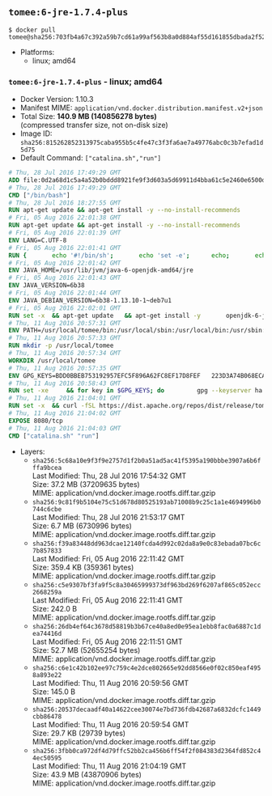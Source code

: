 ## `tomee:6-jre-1.7.4-plus`

```console
$ docker pull tomee@sha256:703fb4a67c392a59b7cd61a99af563b8a0d884af55d161855dbada2f529e9f8d
```

-	Platforms:
	-	linux; amd64

### `tomee:6-jre-1.7.4-plus` - linux; amd64

-	Docker Version: 1.10.3
-	Manifest MIME: `application/vnd.docker.distribution.manifest.v2+json`
-	Total Size: **140.9 MB (140856278 bytes)**  
	(compressed transfer size, not on-disk size)
-	Image ID: `sha256:815262852313975caba955b5c4fe47c3f3fa6ae7a49776abc0c3b7efad1d5d75`
-	Default Command: `["catalina.sh","run"]`

```dockerfile
# Thu, 28 Jul 2016 17:49:29 GMT
ADD file:0d2a68d1c5a4a52b0bddd8921fe9f3d603a5d69911d4bba61c5e2460e6500d76 in /
# Thu, 28 Jul 2016 17:49:29 GMT
CMD ["/bin/bash"]
# Thu, 28 Jul 2016 18:27:55 GMT
RUN apt-get update && apt-get install -y --no-install-recommends 		ca-certificates 		curl 		wget 	&& rm -rf /var/lib/apt/lists/*
# Fri, 05 Aug 2016 22:01:38 GMT
RUN apt-get update && apt-get install -y --no-install-recommends 		bzip2 		unzip 		xz-utils 	&& rm -rf /var/lib/apt/lists/*
# Fri, 05 Aug 2016 22:01:39 GMT
ENV LANG=C.UTF-8
# Fri, 05 Aug 2016 22:01:41 GMT
RUN { 		echo '#!/bin/sh'; 		echo 'set -e'; 		echo; 		echo 'dirname "$(dirname "$(readlink -f "$(which javac || which java)")")"'; 	} > /usr/local/bin/docker-java-home 	&& chmod +x /usr/local/bin/docker-java-home
# Fri, 05 Aug 2016 22:01:42 GMT
ENV JAVA_HOME=/usr/lib/jvm/java-6-openjdk-amd64/jre
# Fri, 05 Aug 2016 22:01:43 GMT
ENV JAVA_VERSION=6b38
# Fri, 05 Aug 2016 22:01:44 GMT
ENV JAVA_DEBIAN_VERSION=6b38-1.13.10-1~deb7u1
# Fri, 05 Aug 2016 22:02:01 GMT
RUN set -x 	&& apt-get update 	&& apt-get install -y 		openjdk-6-jre-headless="$JAVA_DEBIAN_VERSION" 	&& rm -rf /var/lib/apt/lists/* 	&& [ "$JAVA_HOME" = "$(docker-java-home)" ]
# Thu, 11 Aug 2016 20:57:31 GMT
ENV PATH=/usr/local/tomee/bin:/usr/local/sbin:/usr/local/bin:/usr/sbin:/usr/bin:/sbin:/bin
# Thu, 11 Aug 2016 20:57:33 GMT
RUN mkdir -p /usr/local/tomee
# Thu, 11 Aug 2016 20:57:34 GMT
WORKDIR /usr/local/tomee
# Thu, 11 Aug 2016 20:57:35 GMT
ENV GPG_KEYS=BDD0BBEB753192957EFC5F896A62FC8EF17D8FEF 	223D3A74B068ECA354DC385CE126833F9CF64915 	7A2744A8A9AAF063C23EB7868EBE7DBE8D050EEF 	82D8419BA697F0E7FB85916EE91287822FDB81B1 	9056B710F1E332780DE7AF34CBAEBE39A46C4CA1 	A57DAF81C1B69921F4BA8723A8DE0A4DB863A7C1 	B7574789F5018690043E6DD9C212662E12F3E1DD 	B8B301E6105DF628076BD92C5483E55897ABD9B9 	DBCCD103B8B24F86FFAAB025C8BB472CD297D428 	F067B8140F5DD80E1D3B5D92318242FE9A0B1183 	FAA603D58B1BA4EDF65896D0ED340E0E6D545F97
# Thu, 11 Aug 2016 20:58:43 GMT
RUN set -xe 	&& for key in $GPG_KEYS; do 		gpg --keyserver ha.pool.sks-keyservers.net --recv-keys "$key"; 	done
# Thu, 11 Aug 2016 21:04:01 GMT
RUN set -x 	&& curl -fSL https://dist.apache.org/repos/dist/release/tomee/tomee-1.7.4/apache-tomee-1.7.4-plus.tar.gz.asc -o tomee.tar.gz.asc 	&& curl -fSL http://apache.rediris.es/tomee/tomee-1.7.4/apache-tomee-1.7.4-plus.tar.gz -o tomee.tar.gz 	&& gpg --batch --verify tomee.tar.gz.asc tomee.tar.gz 	&& tar -zxf tomee.tar.gz 	&& mv apache-tomee-plus-1.7.4/* /usr/local/tomee 	&& rm -Rf apache-tomee-plus-1.7.4 	&& rm bin/*.bat 	&& rm tomee.tar.gz*
# Thu, 11 Aug 2016 21:04:02 GMT
EXPOSE 8080/tcp
# Thu, 11 Aug 2016 21:04:03 GMT
CMD ["catalina.sh" "run"]
```

-	Layers:
	-	`sha256:5c68a10e9f3f9e2757d1f2b0a51ad5ac41f5395a190bbbe3907a6b6fffa9bcea`  
		Last Modified: Thu, 28 Jul 2016 17:54:32 GMT  
		Size: 37.2 MB (37209635 bytes)  
		MIME: application/vnd.docker.image.rootfs.diff.tar.gzip
	-	`sha256:9c81f9b5104e75c51d678d80525193ab71008b9c25c1a1e4694996b0744c6cbe`  
		Last Modified: Thu, 28 Jul 2016 21:53:17 GMT  
		Size: 6.7 MB (6730996 bytes)  
		MIME: application/vnd.docker.image.rootfs.diff.tar.gzip
	-	`sha256:f39a83448dd963dcae12140fcda4d992c02da8a9e0c83ebada07bc6c7b857833`  
		Last Modified: Fri, 05 Aug 2016 22:11:42 GMT  
		Size: 359.4 KB (359361 bytes)  
		MIME: application/vnd.docker.image.rootfs.diff.tar.gzip
	-	`sha256:c5e9307bf3fa9f5c8a30465999373df963bd269f6207af865c052ecc2668259a`  
		Last Modified: Fri, 05 Aug 2016 22:11:41 GMT  
		Size: 242.0 B  
		MIME: application/vnd.docker.image.rootfs.diff.tar.gzip
	-	`sha256:26db4ef64c3678d58819b3b67ce40a8ed0e95ea1ebb8fac0a6887c1dea74416d`  
		Last Modified: Fri, 05 Aug 2016 22:11:51 GMT  
		Size: 52.7 MB (52655254 bytes)  
		MIME: application/vnd.docker.image.rootfs.diff.tar.gzip
	-	`sha256:c6e1c42b102ee97c759c4e2dce802665e92dd8566e0f02c850eaf4958a893e22`  
		Last Modified: Thu, 11 Aug 2016 20:59:56 GMT  
		Size: 145.0 B  
		MIME: application/vnd.docker.image.rootfs.diff.tar.gzip
	-	`sha256:20537decaadf40a14622cee30074e7bd736fdb42687a6832dcfc1449cbb86478`  
		Last Modified: Thu, 11 Aug 2016 20:59:54 GMT  
		Size: 29.7 KB (29739 bytes)  
		MIME: application/vnd.docker.image.rootfs.diff.tar.gzip
	-	`sha256:3fbb0ca972df4d79ffc52bb2ca456b6ff54f2f084383d2364fd852c44ec50595`  
		Last Modified: Thu, 11 Aug 2016 21:04:19 GMT  
		Size: 43.9 MB (43870906 bytes)  
		MIME: application/vnd.docker.image.rootfs.diff.tar.gzip
